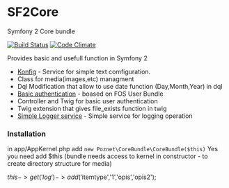 # SF2Core
Symfony 2 Core bundle

[![Build Status](https://travis-ci.org/poznet/SF2Core.svg?branch=master)](https://travis-ci.org/poznet/SF2Core) [![Code Climate](https://codeclimate.com/github/poznet/SF2Core/badges/gpa.svg)](https://codeclimate.com/github/poznet/SF2Core)

Provides basic and  usefull function in  Symfony 2

- [Konfig](doc/konfig.md) - Service for  simple text comfiguration. 
- Class for media(images,etc) managment
- Dql Modification that  allow to use date function (Day,Month,Year) in dql
- [Basic authentication](doc/auth.md) - boased on FOS User Bundle
- Controller and Twig for  basic  user authentication
- Twig extension  that gives file_exists function in  twig
- [Simple Logger service](docs/logger.md) - Simple service for logging operation

### Installation
in app/AppKernel.php add
`new Poznet\CoreBundle\CoreBundle($this)`
Yes  you need add $this (bundle  needs access to  kernel in constructor - to create directory  structure for media)

$this->get('log')->add('$itemtype','1','opis','opis2');